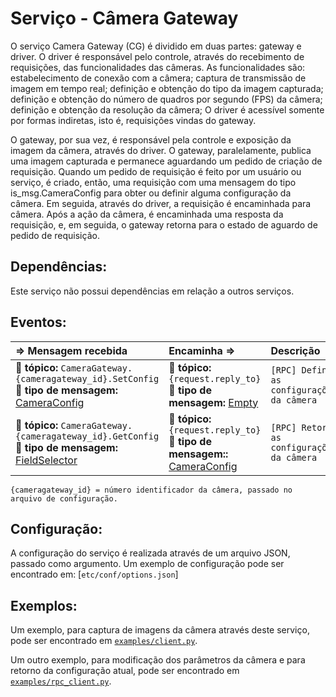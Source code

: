 Serviço - Câmera Gateway
==================

O serviço Camera Gateway (CG) é dividido em duas partes: gateway e driver. O driver é responsável pelo controle, através do recebimento de requisições, das funcionalidades das câmeras. As funcionalidades são: estabelecimento de conexão com a câmera; captura de transmissão de imagem em tempo real; definição e obtenção do tipo da imagem capturada; definição e obtenção do número de quadros por segundo (FPS) da câmera; definição e obtenção da resolução da câmera; O driver é acessível somente por formas indiretas, isto é, requisições vindas do gateway.

O gateway, por sua vez, é responsável pela controle e exposição da imagem da câmera, através do driver. O gateway, paralelamente, publica uma imagem capturada e permanece aguardando um pedido de criação de requisição. Quando um pedido de requisição é feito por um usuário ou serviço, é criado, então, uma requisição com uma mensagem do tipo is_msg.CameraConfig para obter ou definir alguma configuração da câmera. Em seguida, através do driver, a requisição é encaminhada para câmera. Após a ação da câmera, é encaminhada uma resposta da requisição, e, em seguida, o gateway retorna para o estado de aguardo de pedido de requisição.

Dependências:
-----
Este serviço não possui dependências em relação a outros serviços.

Eventos:
--------
<img width=850/> ⇒ Mensagem recebida | <img width=850/> Encaminha ⇒ | <img width=500/> Descrição  
:------------ | :-------- | :----------
:incoming_envelope: **tópico:** `CameraGateway.{cameragateway_id}.SetConfig` <br> :gem: **tipo de mensagem:** [CameraConfig] | :incoming_envelope: **tópico:** `{request.reply_to}` <br> :gem: **tipo de mensagem:** [Empty] | `[RPC] Define as configurações da câmera`
:incoming_envelope: **tópico:** `CameraGateway.{cameragateway_id}.GetConfig` <br> :gem: **tipo de mensagem:** [FieldSelector] | :incoming_envelope: **tópico:** `{request.reply_to}` <br> :gem: **tipo de mensagem::** [CameraConfig] | `[RPC] Retorna as configurações da câmera`

[CameraConfig]: https://github.com/labviros/is-msgs/tree/master/docs#is.vision.CameraConfig
[Empty]: https://github.com/protocolbuffers/protobuf/blob/master/src/google/protobuf/empty.proto
[FieldSelector]: https://github.com/labviros/is-msgs/tree/master/docs#is.common.FieldSelector

```
{cameragateway_id} = número identificador da câmera, passado no arquivo de configuração.
```

Configuração:
----------------
A configuração do serviço é realizada através de um arquivo JSON, passado como argumento. Um exemplo de configuração pode ser encontrado em: [`etc/conf/options.json`]

Exemplos:
------------
Um exemplo, para captura de imagens da câmera através deste serviço, pode ser encontrado em [`examples/client.py`](examples/client.py).

Um outro exemplo, para modificação dos parâmetros da câmera e para retorno da configuração atual, pode ser encontrado em [`examples/rpc_client.py`](examples/rpc_client.py).
